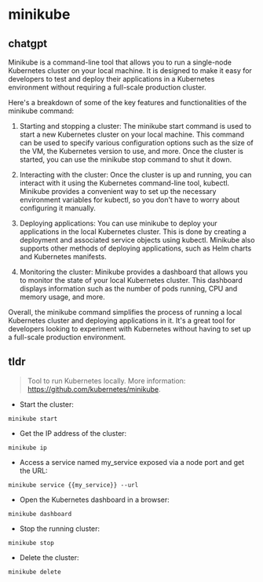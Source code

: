 # minikube 
## chatgpt 
Minikube is a command-line tool that allows you to run a single-node Kubernetes cluster on your local machine. It is designed to make it easy for developers to test and deploy their applications in a Kubernetes environment without requiring a full-scale production cluster.

Here's a breakdown of some of the key features and functionalities of the minikube command:

1. Starting and stopping a cluster: The minikube start command is used to start a new Kubernetes cluster on your local machine. This command can be used to specify various configuration options such as the size of the VM, the Kubernetes version to use, and more. Once the cluster is started, you can use the minikube stop command to shut it down.

2. Interacting with the cluster: Once the cluster is up and running, you can interact with it using the Kubernetes command-line tool, kubectl. Minikube provides a convenient way to set up the necessary environment variables for kubectl, so you don't have to worry about configuring it manually.

3. Deploying applications: You can use minikube to deploy your applications in the local Kubernetes cluster. This is done by creating a deployment and associated service objects using kubectl. Minikube also supports other methods of deploying applications, such as Helm charts and Kubernetes manifests.

4. Monitoring the cluster: Minikube provides a dashboard that allows you to monitor the state of your local Kubernetes cluster. This dashboard displays information such as the number of pods running, CPU and memory usage, and more.

Overall, the minikube command simplifies the process of running a local Kubernetes cluster and deploying applications in it. It's a great tool for developers looking to experiment with Kubernetes without having to set up a full-scale production environment. 

## tldr 
 
> Tool to run Kubernetes locally.
> More information: <https://github.com/kubernetes/minikube>.

- Start the cluster:

`minikube start`

- Get the IP address of the cluster:

`minikube ip`

- Access a service named my_service exposed via a node port and get the URL:

`minikube service {{my_service}} --url`

- Open the Kubernetes dashboard in a browser:

`minikube dashboard`

- Stop the running cluster:

`minikube stop`

- Delete the cluster:

`minikube delete`
